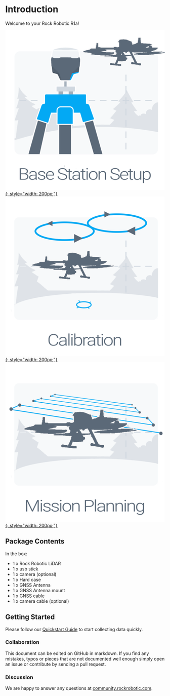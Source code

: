 # Introduction

Welcome to your Rock Robotic R1a!

[![Base placement](../img/Base-Placement.png){: style="width: 200px;"}](placing-the-base/settingup.md)
[![Take Flight](../img/calibration.png){: style="width: 200px;"}](Calibration/Take-flight.md)
[![Flight Plan](../img/flight-plan.png){: style="width: 200px;"}](mission-planning/mission-planning.md)

## Package Contents

In the box:

* 1 x Rock Robotic LiDAR
* 1 x usb stick
* 1 x camera (optional)
* 1 x Hard case
* 1 x GNSS Antenna
* 1 x GNSS Antenna mount
* 1 x GNSS cable
* 1 x camera cable (optional)

## Getting Started

Please follow our [Quickstart Guide](quickstart/first-setup.md) to start collecting data quickly.

### Collaboration

This document can be edited on GitHub in markdown. If you find any mistakes, typos or  pieces that are not documented well enough simply open an issue or contribute by sending a pull request.

### Discussion

We are happy to answer any questions at [community.rockrobotic.com](http://community.rockrobotic.com).
